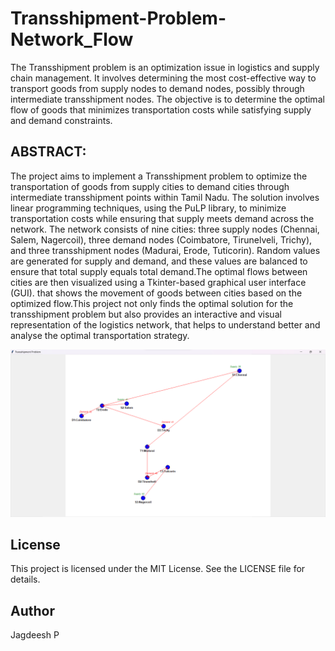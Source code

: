 # Transshipment-Problem-Network_Flow

The Transshipment problem is an optimization issue in logistics
and supply chain management. It involves determining the most
cost-effective way to transport goods from supply nodes to
demand nodes, possibly through intermediate transshipment
nodes. The objective is to determine the optimal flow of goods
that minimizes transportation costs while satisfying supply and
demand constraints. 

## ABSTRACT:
The project aims to implement a Transshipment problem to
optimize the transportation of goods from supply cities to demand
cities through intermediate transshipment points within Tamil
Nadu. The solution involves linear programming techniques, using
the PuLP library, to minimize transportation costs while ensuring
that supply meets demand across the network. The network
consists of nine cities: three supply nodes (Chennai, Salem, Nagercoil), three demand nodes (Coimbatore, Tirunelveli, Trichy), and three transshipment nodes (Madurai, Erode, Tuticorin). Random values are generated for supply and demand, and these
values are balanced to ensure that total supply equals total
demand.The optimal flows between cities are then visualized
using a Tkinter-based graphical user interface (GUI). that shows
the movement of goods between cities based on the optimized
flow.This project not only finds the optimal solution for the
transshipment problem but also provides an interactive and
visual representation of the logistics network, that helps to
understand better and analyse the optimal transportation strategy.

![result](result.png)

## License
This project is licensed under the MIT License. See the LICENSE file for details.

## Author
Jagdeesh P
